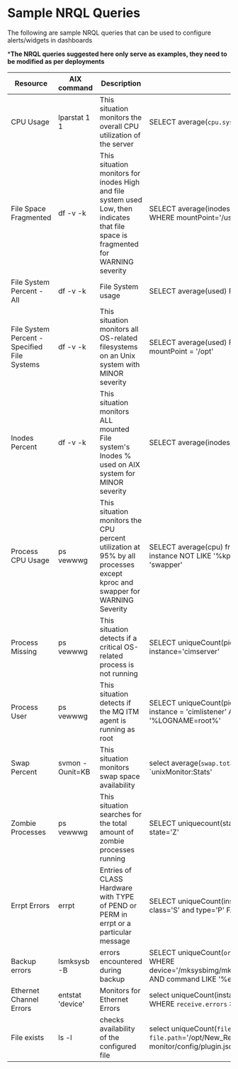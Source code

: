 # Sample NRQL Queries

The following are sample NRQL queries that can be used to configure alerts/widgets in dashboards

***The NRQL queries suggested here only serve as examples, they need to be modified as per deployments**

|Resource|AIX command|Description|Sample NRQL|
|----|-----|-----|-----|
|CPU Usage|lparstat 1 1|This situation monitors the overall CPU utilization of the server|SELECT  average(`cpu.system`)from `unixMonitor:Stats`|
|File Space Fragmented|df -v -k|This situation monitors for inodes High and file system used Low, then indicates that file space is fragmented for WARNING severity|SELECT average(inodesPercentUsed)  FROM `unixMonitor:Disk`  WHERE  mountPoint='/usr'|
|File System Percent - All| df -v -k|File System usage|SELECT  average(used) FROM `unixMonitor:Disk`|
|File System Percent - Specified File Systems|df -v -k|This situation monitors all OS-related filesystems on an Unix system with MINOR severity|SELECT  average(used) FROM `unixMonitor:Disk` WHERE mountPoint = '/opt'|
|Inodes Percent|df -v -k|This situation monitors ALL mounted File system's Inodes  % used  on AIX system for MINOR severity|SELECT average(inodesPercentUsed)  FROM `unixMonitor:Disk|
|Process CPU Usage|ps vewwwg|This situation monitors the CPU percent utilization at 95% by all processes except kproc and swapper for WARNING Severity|SELECT average(cpu) from `unixMonitor:Process` WHERE  instance NOT LIKE '%kproc%' AND instance NOT LIKE 'swapper'|
|Process Missing|ps vewwwg|This situation detects if a critical OS-related process is not running|SELECT uniqueCount(pid)  from `unixMonitor:Process` WHERE instance='cimserver'|
|Process User|ps vewwwg|This situation detects if the  MQ ITM agent is running as root|SELECT uniqueCount(pid) from `unixMonitor:Process` WHERE instance = 'cimlistener' AND command LIKE '%LOGNAME=root%'|
|Swap Percent|svmon -Ounit=KB|This situation monitors swap space availability|select  average(`swap.total`-`swap.used`) as 'Avg Swap.Free' from `unixMonitor:Stats'|
|Zombie Processes|ps vewwwg|This situation searches for the total amount of zombie processes running|SELECT uniquecount(state) FROM `unixMonitor:Process` WHERE state='Z'|
|Errpt Errors | errpt |Entries of CLASS Hardware with TYPE of PEND or PERM in errpt or a particular message|SELECT uniqueCount(instance) from `unixMonitor:Errpt` where class='S' and type='P' FACET hostname |
|Backup errors| lsmksysb -B| errors encountered during backup| SELECT uniqueCount(`orignal.date`) FROM `unixMonitor:Backup` WHERE device='/mksysbimg/mksysb.b01avi11810415.aix710.123018' AND command LIKE '%error%'|
|Ethernet Channel Errors|entstat 'device'|Monitors for Ethernet Errors|select uniqueCount(instance)from `unixMonitor:NetworkIO` WHERE `receive.errors` >0 OR `transmit.errors`>0|
|File exists|ls -l| checks availability of the configured file | select uniqueCount(`file.date`) from `unixMonitor:File` WHERE  `file.path`='/opt/New_Relic/newrelic-unix-monitor/config/plugin.json' FACET hostname |

